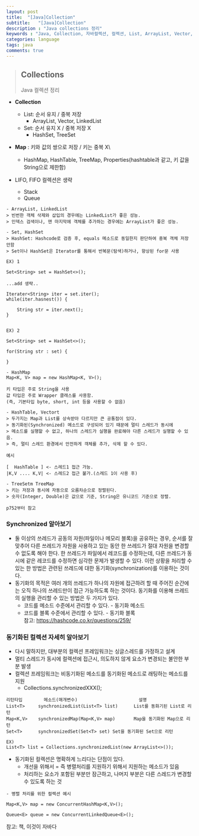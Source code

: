 ```yaml
---
layout: post
title:  "[Java]Collection"
subtitle:   "[Java]Collection"
description : "Java collections 정리"
keywords : "Java, Collection, 자바컬렉션, 컬렉션, List, ArrayList, Vector, LinkedList, Map, HashMap, HashTable, TreeMap, Properties"
categories: language
tags: java
comments: true
---
```


> ## Collections  
> Java 컬렉션 정리  

- **Collection**
	- List: 순서 유지 / 중복 저장
		- ArrayList, Vector, LinkedList
	- Set: 순서 유지 X / 중복 저장 X
		- HashSet, TreeSet
- **Map** : 키와 값의 쌍으로 저장 / 키는 중복 X\
	- HashMap, HashTable, TreeMap, Properties(hashtable과 같고, 키 값을 String으로 제한함)

- LIFO, FIFO 컬렉션은 생략
	- Stack
	- Queue

```
- ArrayList, LinkedList
> 빈번한 객체 삭제와 삽입의 경우에는 LinkedList가 좋은 성능.
> 인덱스 검색이나, 맨 마지막에 객체를 추가하는 경우에는 ArrayList가 좋은 성능.
```

```
- Set, HashSet
> HashSet: Hashcode로 검증 후, equals 메소드로 동일한지 판단하여 중복 객체 저장 안함
> Set이나 HashSet은 Iterator를 통해서 반복문(탐색)하거나, 향상된 for문 사용

EX) 1

Set<String> set = HashSet<>();

...add 생략..

Iterater<String> iter = set.iter();
while(iter.hasnest()) {

	String str = iter.next();
}


EX) 2

Set<String> set = HashSet<>();

for(String str : set) {

}
```

```
- HashMap
Map<K, V> map = new HashMap<K, V>();

키 타입은 주로 String을 사용
값 타입은 주로 Wrapper 클래스를 사용함.
(즉, 기본타입 byte, short, int 등을 사용할 수 없음)
```

```
- HashTable, Vectort
> 두가지는 Map과 List를 상속받아 다르지만 큰 공통점이 있다.
> 동기화된(Synchronized) 메소드로 구성되어 있기 때문에 멀티 스레드가 동시에
> 메소드를 실행할 수 없고, 하나의 스레드가 실행을 완료해야 다른 스레드가 실행할 수 있음.
> 즉, 멀티 스레드 환경에서 안전하게 객체를 추가, 삭제 할 수 있다.

예시

[  HashTable ] <- 스레드1 접근 가능.
|K,V .... K,V| <- 스레드2 접근 불가.(스레드 1이 사용 후)
```

```
- TreeSetm TreeMap
> 키는 저장과 동시에 자동으로 오름차순으로 정렬된다.
> 숫자(Integer, Double)은 값으로 기준, String은 유니코드 기준으로 정렬.

p752부터 참고
```

### Synchronized 알아보기
- 둘 이상의 쓰레드가 공동의 자원(파일이나 메모리 블록)을 공유하는 경우, 순서를 잘 맞추어 다른 쓰레드가 자원을 사용하고 있는 동안 한 쓰레드가 절대 자원을 변경할 수 없도록 해야 한다. 한 쓰레드가 파일에서 레코드를 수정하는데, 다른 쓰레드가 동시에 같은 레코드를 수정하면 심각한 문제가 발생할 수 있다. 이런 상황을 처리할 수 있는 한 방법은 관련된 쓰레드에 대한 동기화(synchronization)를 이용하는 것이다.
- 동기화의 목적은 여러 개의 쓰레드가 하나의 자원에 접근하려 할 때 주어진 순간에는 오직 하나의 쓰레드만이 접근 가능하도록 하는 것이다. 동기화를 이용해 쓰레드의 실행을 관리할 수 있는 방법은 두 가지가 있다.
	- 코드를 메소드 수준에서 관리할 수 있다. - 동기화 메소드  
	- 코드를 블록 수준에서 관리할 수 있다. - 동기화 블록  
참고: https://hashcode.co.kr/questions/259/
### 동기화된 컬렉션 자세히 알아보기
- 다시 말하지만, 대부분의 컬렉션 프레임워크는 싱글스레드를 가정하고 설계
- 멀티 스레드가 동시에 컬렉션에 접근시, 의도하지 않게 요소가 변경되는 불안한 부분 발생
- 컬렉션 프레임워크는 비동기화된 메소드를 동기화된 메소드로 래팅하는 메소드를 지원
	- Collections.synchronizedXXX();

```
리턴타입		메소드(매개변수)						설명
List<T>		synchronizedList(List<T> list)		List를 동화기된 List로 리턴
Map<K,V>	synchronizedMap(Map<K,V> map)		Map을 동기화된 Map으로 리턴
Set<T>		synchronizedSet(Set<T> set)	Set을 동기화된 Set으로 리턴

EX)
List<T> list = Collections.synchronizedList(new ArrayList<>());
```

- 동기화된 컬렉션은 명확하게 느리다는 단점이 있다.
	- 개선을 위해서 = 즉 병렬처리를 지원하기 위해서 지원하는 메소드가 있음
	- 처리하는 요소가 포함된 부분만 잠근하고, 나머지 부분은 다른 스레드가 변경할 수 있도록 하는 것

```
- 병렬 처리를 위한 컬렉션 예시

Map<K,V> map = new ConcurrentHashMap<K,V>();

Queue<E> queue = new ConcurrentLinkedQueue<E>();
```

참고: 책, 이것이 자바다

